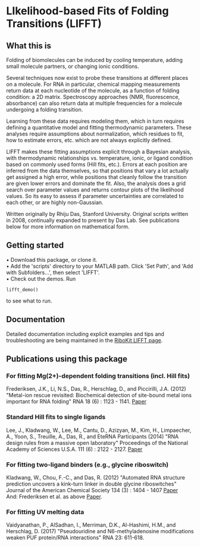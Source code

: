 # LIkelihood-based Fits of Folding Transitions (LIFFT)
## What this is
Folding of biomolecules can be induced by cooling temperature, adding small molecule partners, or changing ionic conditions. 

Several techniques now exist to probe these transitions at different places on a molecule. For RNA in particular, chemical mapping
measurements return data at each nucleotide of the molecule, as a function of folding condition: a 2D matrix. Spectroscopy approaches (NMR, fluorescence, absorbance) can also return data at multiple frequencies for a molecule undergoing a folding transition.

Learning from these data requires modeling them, which in turn requires defining a quantitative model and fitting thermodynamic parameters.
These analyses require assumptions about normalization, which residues to fit, how to estimate errors, etc. which are not always explicitly defined.

LIFFT makes these fitting assumptions explicit through a Bayesian analysis, with thermodynamic relationships vs. temperature, ionic, or ligand condition based on commonly used forms (Hill fits, etc.). 
Errors at each position are inferred from the data themselves, so that positions that vary a lot actually get assigned a high error, while positions that cleanly follow the transition are given lower errors and dominate the fit.
Also, the analysis does a grid search over parameter values and returns contour plots of the likelihood values. So its easy to assess
if parameter uncertainties are correlated to each other, or are highly non-Gaussian.

Written originally by Rhiju Das, Stanford University. Original scripts written in 2008, continually expanded to present by Das Lab. 
See publications below for more information on mathematical form.

## Getting started
• Download this package, or clone it.  
• Add the 'scripts' directory to your MATLAB path. Click 'Set Path', and 'Add with Subfolders...', then select 'LIFFT'.  
• Check out the demos. Run
```
lifft_demo()
```
to see what to run.

## Documentation
Detailed documentation including explicit examples and tips and troubleshooting are being maintained in the [RiboKit LIFFT page](https://ribokit.github.io/LIFFT/docs/).

## Publications using this package
### For fitting Mg(2+)-dependent folding transitions (incl. Hill fits)
Frederiksen, J.K., Li, N.S., Das, R., Herschlag, D., and Piccirilli, J.A. (2012) "Metal-ion rescue revisited: Biochemical detection of site-bound metal ions important for RNA folding" RNA 18 (6) : 1123 - 1141.
[Paper](https://daslab.stanford.edu/site_data/pub_pdf/2012_Frederiksen_RNA.pdf)

### Standard Hill fits to single ligands
Lee, J., Kladwang, W., Lee, M., Cantu, D., Azizyan, M., Kim, H., Limpaecher, A., Yoon, S., Treuille, A., Das, R., and EteRNA Participants (2014) 
"RNA design rules from a massive open laboratory" 
Proceedings of the National Academy of Sciences U.S.A. 111 (6) : 2122 - 2127.
[Paper](https://daslab.stanford.edu/site_data/pub_pdf/2014_Lee_PNAS.pdf)

### For fitting two-ligand binders (e.g., glycine riboswitch)
Kladwang, W., Chou, F.-C., and Das, R. (2012) "Automated RNA structure prediction uncovers a kink-turn linker in double glycine riboswitches" Journal of the American Chemical Society 134 (3) : 1404 - 1407 
[Paper](https://daslab.stanford.edu/site_data/pub_pdf/2012_Kladwang_JACS.pdf)  
And: Frederiksen et al. as above [Paper](https://daslab.stanford.edu/site_data/pub_pdf/2012_Frederiksen_RNA.pdf).

### For fitting UV melting data 
Vaidyanathan, P., AlSadhan, I., Merriman, D.K., Al-Hashimi, H.M., and Herschlag, D. (2017) "Pseudouridine and N6-methyladenosine modifications weaken PUF protein/RNA interactions" RNA 23: 611-618.




